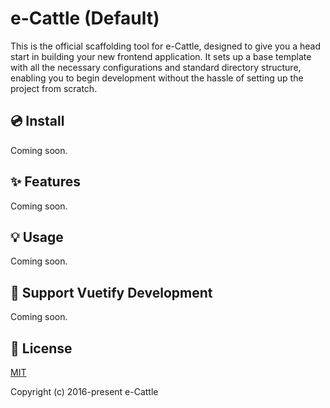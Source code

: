 # e-Cattle (Default)

This is the official scaffolding tool for e-Cattle, designed to give you a head start in building your new frontend application. It sets up a base template with all the necessary configurations and standard directory structure, enabling you to begin development without the hassle of setting up the project from scratch.

## 💿 Install

Coming soon.

## ✨ Features

Coming soon.

## 💡 Usage

Coming soon.

## 💪 Support Vuetify Development

Coming soon.

## 📑 License

[MIT](http://opensource.org/licenses/MIT)

Copyright (c) 2016-present e-Cattle
